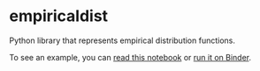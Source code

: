 # empiricaldist

Python library that represents empirical distribution functions.

To see an example, you can [read this notebook](https://nbviewer.jupyter.org/github/AllenDowney/empiricaldist/blob/master/empiricaldist/dist_demo.ipynb) or [run it on Binder](https://mybinder.org/v2/gh/AllenDowney/empiricaldist/master?filepath=empiricaldist%2Fdist_demo.ipynb).
